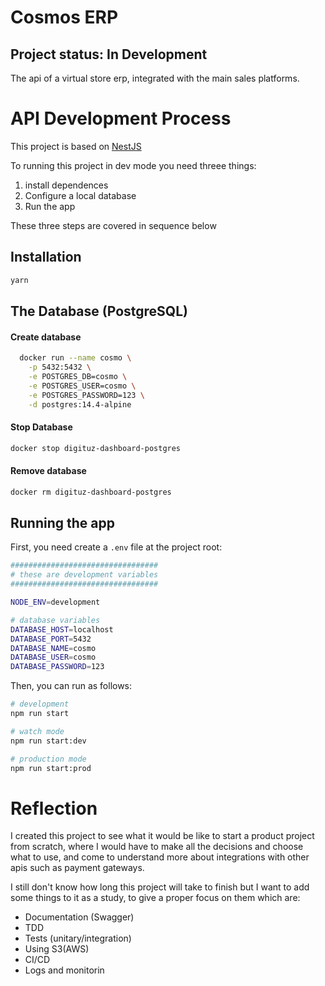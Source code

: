 # Cosmos ERP

## Project status: In Development

The api of a virtual store erp, integrated with the main sales platforms.

# API Development Process

This project is based on [NestJS](https://docs.nestjs.com/)

To running this project in dev mode you need threee things:

1. install dependences
2. Configure a local database
3. Run the app

These three steps are covered in sequence below

## Installation

```bash
yarn
```

## The Database (PostgreSQL)

#### Create database

```bash
  docker run --name cosmo \
    -p 5432:5432 \
    -e POSTGRES_DB=cosmo \
    -e POSTGRES_USER=cosmo \
    -e POSTGRES_PASSWORD=123 \
    -d postgres:14.4-alpine
```

#### Stop Database

```bash
docker stop digituz-dashboard-postgres
```

#### Remove database

```bash
docker rm digituz-dashboard-postgres
```

## Running the app

First, you need create a `.env` file at the project root:

```bash
#################################
# these are development variables
#################################

NODE_ENV=development

# database variables
DATABASE_HOST=localhost
DATABASE_PORT=5432
DATABASE_NAME=cosmo
DATABASE_USER=cosmo
DATABASE_PASSWORD=123
```

Then, you can run as follows:

```bash
# development
npm run start

# watch mode
npm run start:dev

# production mode
npm run start:prod

```

# Reflection

I created this project to see what it would be like to start a product project from scratch, where I would have to make all the decisions and choose what to use, and come to understand more about integrations with other apis such as payment gateways.

I still don't know how long this project will take to finish but I want to add some things to it as a study, to give a proper focus on them which are:

- Documentation (Swagger)
- TDD
- Tests (unitary/integration)
- Using S3(AWS)
- CI/CD
- Logs and monitorin
